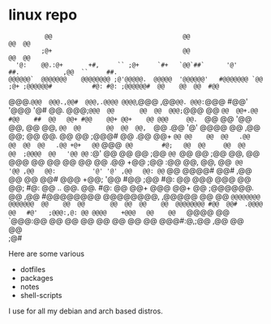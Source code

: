 # linux repo

                                                                                                                                        
                                                                                                                                        
                                                                                                                                        
                                                                                                                                        
              @@                                    @@                                               @@  @@                             
             ;@+                                    @@                                               @@  @@                             
      '@:    @@.:@+       +#,     `` ;@+     `#+   `@@`##`      '@'                  ##.            ,@@  ``     ##.
    @@@@@@`  @@@@@@@    @@@@@@@@ ;@'@@@@@.  @@@@@  '@@@@@@'   #@@@@@@@ `@@   ;@+ ;@@@@@@#           #@: #@: ;@@@@@@#  @@    @@  @@  #@@ 
   @@@.`@@@  @@@.,@@#  @@@,.@@@@ @@@@`,@@@ ,@@`@@. @@@:`@@@  #@@' '@@@ '@#   @@. @@@;`@@@  @@       @@  @@  @@@;`@@@  @@   `@@  @@+.@@
  #@@    ##  @@   @@+ #@@    @@+ @@+    @@ @@@     @@.  `@@  @@    '@@ @@,   @@  @@,  `@@  @@       @@  @@  @@,  `@@ .@@   '@'   @@@@
  @@        ,@@   @@; @@     @@. @@     @@ ;@@@#   @@   .@@ @@+    `@@ @@    @@  @@   .@@           @@  @@  @@   .@@ +@+   @@`   @@@`
  @@        #@;   @@  @@     @@  @@     @@  ;@@@@  @@   '@@ @@`    :@' @@    @@  @@   ;@@          `@@ `@@  @@   ;@@ @@,   @@    @@@ 
  @@        @@    @@  @@     @@ .@@    +@@    ;@@ :@@   @@, @@,    @@` @@   '@@ ,@@   @@:          '@' '@' ,@@   @@: @@`   @@   @@@@# 
  @@#  ,@@  @@    @@  @@#   @@@ +@@;  '@@ #@@ ;@@ #@:   @@  @@@   @@@  @@   @@; #@:   @@  ..       @@. @@. #@:   @@  @@+  @@@  @@+ @@ 
  ;@@@@@@.  @@   ,@@  #@@@@@@@@ @@@@@@@@, ,@@@@@  @@    @@  `@@@@@@@@  @@@@@@@  @@    @@  @@       @@  @@  @@    @@  @@@@@@@@ #@@  @@# 
   .@@@@    @@   #@'   ;@@@:,@: @@ @@@@    +@@@   @@    @@   `@@@@ @@  `@@@:@@  @@    @@  @@       @@  @@  @@    @@   @@@#:@,;@@   ,@@ 
                                @@                                                                                                      
                                @@                                                                                                      
                               ;@#                                                                                                      
                                                                                                                                        


Here are some various
- dotfiles
- packages 
- notes
- shell-scripts

I use for all my debian and arch based distros.
